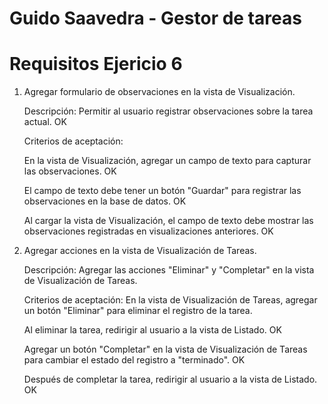 # Guido Saavedra - Gestor de tareas 

# Requisitos Ejericio 6

1. Agregar formulario de observaciones en la vista de Visualización.

    Descripción: 
    Permitir al usuario registrar observaciones sobre la tarea actual. OK

    Criterios de aceptación:

    En la vista de Visualización, agregar un campo de texto para capturar las observaciones. OK

    El campo de texto debe tener un botón "Guardar" para registrar las observaciones en la base de datos. OK

    Al cargar la vista de Visualización, el campo de texto debe mostrar las observaciones registradas en visualizaciones anteriores. OK

2. Agregar acciones en la vista de Visualización de Tareas.

    Descripción: 
    Agregar las acciones "Eliminar" y "Completar" en la vista de Visualización de Tareas.

    Criterios de aceptación:
    En la vista de Visualización de Tareas, agregar un botón "Eliminar" para eliminar el registro de la tarea.

    Al eliminar la tarea, redirigir al usuario a la vista de Listado. OK

    Agregar un botón "Completar" en la vista de Visualización de Tareas para cambiar el estado del registro a "terminado". OK

    Después de completar la tarea, redirigir al usuario a la vista de Listado.  OK